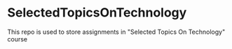 # SelectedTopicsOnTechnology
This repo is used to store assignments in "Selected Topics On Technology" course
